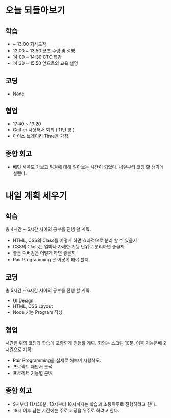# 오늘 되돌아보기
## 학습
* ~ 13:00 회사도착
* 13:00 ~ 13:50 굿즈 수령 및 설명
* 14:00 ~ 14:30 CTO 특강
* 14:30 ~ 15:50 앞으로의 교육 설명

## 코딩
* None

## 협업
* 17:40 ~ 19:20
* Gather 사용해서 회의 ( 11번 방 )
* 아이스 브레이킹 Time을 가짐

## 종합 회고
* 배민 사옥도 가보고 팀원에 대해 알아보는 시간이 되었다. 내일부터 코딩 할 생각에 설랜다.


# 내일 계획 세우기
## 학습

총 4시간 ~ 5시간 사이의 공부를 진행 할 계획.

* HTML, CSS의 Class를 어떻게 하면 효과적으로 분리 할 수 있을지
* CSS의 Class는 얼마나 자세한 기능 단위로 분리하면 좋을지
* 좋은 디버깅은 어떻게 하면 좋을지
* Pair Programming 은 어떻게 해야 할지

## 코딩

총 5시간 ~ 6시간 사이의 공부를 진행 할 계획.

* UI Design
* HTML, CSS Layout
* Node 기본 Program 작성

## 협업

시간은 위의 코딩과 학습에 포함되게 진행할 계획.
회의는 스크럼 10분, 이후 기능분배 2시간으로 계획.

* Pair Programming을 실제로 해보며 시행착오.
* 프로젝트 제안서 분석
* 프로젝트 기능별 분배

## 종합 회고
* 9시부터 11시30분, 13시부터 18시까지는 학습과 소통위주로 진행하려고 한다.
* 18시 이후 남는 시간에는 주로 코딩을 위주로 하려고 한다.
